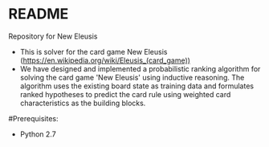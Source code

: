 # README #

Repository for New Eleusis

* This is solver for the card game New Eleusis (https://en.wikipedia.org/wiki/Eleusis_(card_game))
* We have designed and implemented a probabilistic ranking algorithm for solving the card game 'New Eleusis' using inductive reasoning. The algorithm uses the existing board state as training data and formulates ranked hypotheses to predict the card rule using weighted card characteristics as the building blocks.

#Prerequisites:
* Python 2.7
